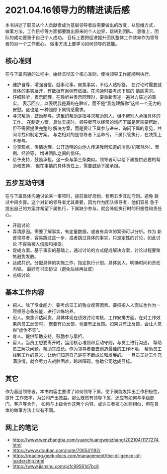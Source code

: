 # 2021.04.16领导力的精进读后感

本书讲述了职员从个人贡献者成为基层领导者后需要做出的改变，从思维方式，
做事方法，工作目标等方面都要跳出原来的个人边界，跳转到团队。
思维上，团队的成功要重于自己个人成功。
目标上要把促进提升团队整体工作效率作为领导者的另一个工作重心。
做事方法上要学习如何领导的技能。

## 核心准则
在与下属沟通的过程中，始终贯彻五个核心准则，使得领导工作能顺利执行。
- 维护自尊，增强自信。就事论事，聚焦事实，不给人贴标签。
在讨论时需要就具体的事实展开，有数据有案例有依据。在沟通时要考虑下属的
情感需求。
- 仔细聆听，表示同理。在聆听并表示同理时，要重新表述一遍对方陈述的事实，
表示回应，以表明我是真的在聆听，而不是“我能理解你”这样一个无力的安慰。这也是
一种照顾下属情感需求。
- 寻求帮助，鼓励参与。这里的帮助是指寻求帮助别人，但不帮别人承担具体的工作。
在制定方案，具体实施时，领导者可以经常的询问下属是否需要帮助，但不需要提供完整的
解决方案，而是要让下属参与进来，询问下属的意见，共同寻找和制定方案。
与之相对的是领导者下达命令，下属只管执行，在决策上不参与。
- 分享观点，传情达理。公开透明的向他人传递我所知道的消息(机密除外)、案例、经验等，
增进团队之间的信任。
- 给予支持，鼓励承担。这一条与第三条类似。领导者可以给下属提供必要的帮助和支持，
但在事情的具体责任上，需要鼓励下属承担。

## 五步互动守则
在与下属具体沟通讨论某一事项时，提前做好规划，套用五步互动守则。避免
跳过中间步骤。这个对新的领导者尤其重要，因为作为团队领导者，他们容易
急于提出自己的方案并希望下属执行，下属缺少参与，就会降低执行时的积极性和责任心。
- 开启讨论
- 弄清原因。需要了解事实，有定量数据，或者有具体的案例可以分析。作为
新晋领导者，容易跳过这一步，或者跳过具体的事实，只是定性的讨论，如此讨论
不容易被人信服和接受。
- 促成方案。基于事实的基础上，通过讨论的方式促成解决方案，讨论过程要聚焦避免发散。
- 达成共识。分配具体的实施工作，指定执行计划。具体到人，明确时间和责任内容。
最好有书面协议（避免后续再扯皮）
- 总结讨论

## 基本工作内容
- 招人。除了专业能力，要考虑员工的敬业度等因素。要把招人人面试也作为一项领导必备技能，进行训练培养。
- 用人。聚焦评估问责，具体体现在绩效讨论考核，工作安排方面。在对工作效果向员工反馈时，
既要有负反馈，也要有正反馈。如果只有正反馈，会让人觉得“虚伪不实”。
- 育人。提供帮助支持，鼓励参与承担。
- 留人。当员工想要离开时，运用核心准则和互动守则，与员工进行沟通，
帮助员工解决问题，帮助其成长。作为领导者要去创造最佳的工作环境，
帮助员工找到工作的意义，让他们知道自己是在不断成长和发展的。
一旦员工对工作充满热情，就会尽力去战胜困难，跨越障碍，协助公司达成目标。


## 其它
作为基层领导者，本书内容主要讲了如何领导下属，使下属能发挥出工作积极性，提升
工作效率，为公司产出效益。那么既然有领导下属，还应有如何与平级部门、客户等合作，
如何与上级合作这两个内容。或许三者核心准则相似，但在具体的做事方法上应有不同。

## 网上的笔记
- https://www.wenzhangba.com/yuanchuangwenzhang/202104/1177274.html
- https://www.douban.com/note/706541192/
- https://reading.geek-docs.com/management/the-diligence-of-leadership.html
- https://www.jianshu.com/p/fc99561d7bc8
